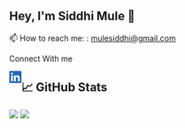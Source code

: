 
 ## Hey, I'm Siddhi Mule 👋 
 <p>📫 How to reach me: : <a href='mulesiddhi@gmail.com'>mulesiddhi@gmail.com</a> </p>
<div>
 <p>Connect With me </p>
 <a href="https://www.linkedin.com/in/siddhi-mule-665679203/">
  <img align="left" alt="Siddhi | LinkedIn" height="22px" src="./LinkedIn.png" />
</a>
 </div>



## &#x1f4c8; GitHub Stats
<div display='flex'>
  <a href="#"><img align='center' src="https://github-readme-stats.vercel.app/api?username=mulesiddhi&show_icons=true&theme=dark" width="400"></a>

<a href="https://github.com/mulesiddhi/mulesiddhi">
<img align='center' src='https://github-readme-stats.vercel.app/api/top-langs/?username=mulesiddhi&theme=dark&layout=compact&show_icons=true' width='400'/>
 </a>
</div>

<!--
**mulesiddhi/mulesiddhi** is a ✨ _special_ ✨ repository because its `README.md` (this file) appears on your GitHub profile.
Here are some ideas to get you started:

- 🔭 I’m currently working on ...
- 🌱 I’m currently learning ...
- 👯 I’m looking to collaborate on ...
- 🤔 I’m looking for help with ...
- 💬 Ask me about ...
- 📫 How to reach me: ...
- 😄 Pronouns: ...
- ⚡ Fun fact: ...
-->
